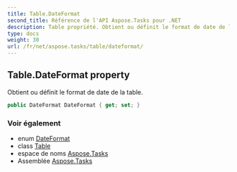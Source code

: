 ```yaml
---
title: Table.DateFormat
second_title: Référence de l'API Aspose.Tasks pour .NET
description: Table propriété. Obtient ou définit le format de date de la table.
type: docs
weight: 30
url: /fr/net/aspose.tasks/table/dateformat/
---
```

## Table.DateFormat property

Obtient ou définit le format de date de la table.

```csharp
public DateFormat DateFormat { get; set; }
```

### Voir également

* enum [DateFormat](../../dateformat/)
* class [Table](../)
* espace de noms [Aspose.Tasks](../../table/)
* Assemblée [Aspose.Tasks](../../../)


